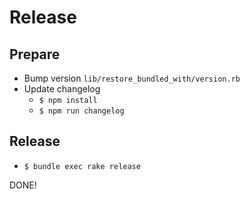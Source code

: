 # Release

## Prepare

* Bump version `lib/restore_bundled_with/version.rb`
* Update changelog
    * `$ npm install`
    * `$ npm run changelog`
    
## Release

* `$ bundle exec rake release`

DONE!
